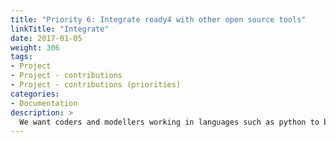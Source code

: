 ```yaml
---
title: "Priority 6: Integrate ready4 with other open source tools"
linkTitle: "Integrate"
date: 2017-01-05
weight: 306
tags:
- Project
- Project - contributions
- Project - contributions (priorities)
categories:
- Documentation
description: >
  We want coders and modellers working in languages such as python to be able to readily use and contribute to ready4.
---
```





